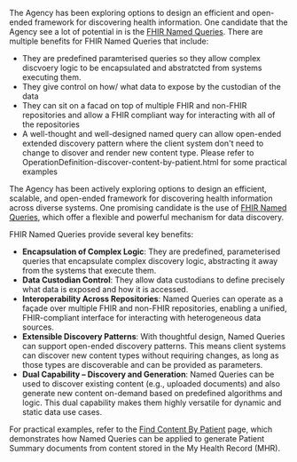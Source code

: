 The Agency has been exploring options to design an efficient and open-ended framework for discovering health information. One candidate that the Agency see a lot of potential in is the [FHIR Named Queries](https://hl7.org/fhir/R4/search.html#query). There are multiple benefits for FHIR Named Queries that include:
- They are predefined paramterised queries so they allow complex discvoery logic to be encapsulated and abstratcted from systems executing them.
- They give control on how/ what data to expose by the custodian of the data
- They can sit on a facad on top of multiple FHIR and non-FHIR repositories and allow a FHIR compliant way for interacting with all of the repositories
- A well-thought and well-designed named query can allow open-ended extended discovery pattern where the client system don't need to change to disover and render new content type. Please refer to OperationDefinition-discover-content-by-patient.html for some practical examples

The Agency has been actively exploring options to design an efficient, scalable, and open-ended framework for discovering health information across diverse systems. One promising candidate is the use of [FHIR Named Queries](https://hl7.org/fhir/R4/search.html#query), which offer a flexible and powerful mechanism for data discovery.

FHIR Named Queries provide several key benefits:

- **Encapsulation of Complex Logic**: They are predefined, parameterised queries that encapsulate complex discovery logic, abstracting it away from the systems that execute them.
- **Data Custodian Control**: They allow data custodians to define precisely what data is exposed and how it is accessed.
- **Interoperability Across Repositories**: Named Queries can operate as a façade over multiple FHIR and non-FHIR repositories, enabling a unified, FHIR-compliant interface for interacting with heterogeneous data sources.
- **Extensible Discovery Patterns**: With thoughtful design, Named Queries can support open-ended discovery patterns. This means client systems can discover new content types without requiring changes, as long as those types are discoverable and can be provided as parameters.
- **Dual Capability – Discovery and Generation**: Named Queries can be used to discover existing content (e.g., uploaded documents) and also generate new content on-demand based on predefined algorithms and logic. This dual capability makes them highly versatile for dynamic and static data use cases.

For practical examples, refer to the [Find Content By Patient](OperationDefinition-find-content-by-patient.html) page, which demonstrates how Named Queries can be applied to generate Patient Summary documents from content stored in the My Health Record (MHR).
